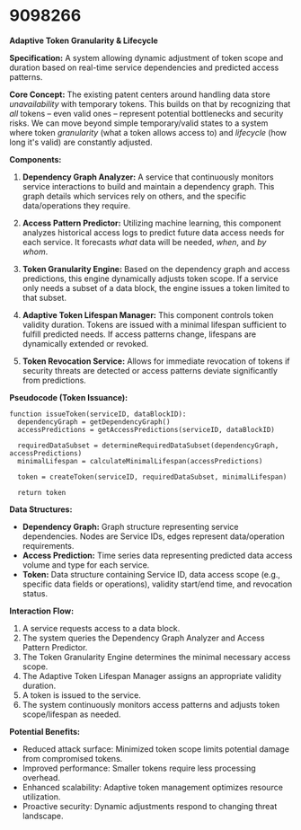 # 9098266

**Adaptive Token Granularity & Lifecycle**

**Specification:** A system allowing dynamic adjustment of token scope and duration based on real-time service dependencies and predicted access patterns.

**Core Concept:** The existing patent centers around handling data store *unavailability* with temporary tokens. This builds on that by recognizing that *all* tokens – even valid ones – represent potential bottlenecks and security risks. We can move beyond simple temporary/valid states to a system where token *granularity* (what a token allows access to) and *lifecycle* (how long it's valid) are constantly adjusted.

**Components:**

1.  **Dependency Graph Analyzer:**  A service that continuously monitors service interactions to build and maintain a dependency graph.  This graph details which services rely on others, and the specific data/operations they require.

2.  **Access Pattern Predictor:**  Utilizing machine learning, this component analyzes historical access logs to predict future data access needs for each service.  It forecasts *what* data will be needed, *when*, and *by whom*.

3.  **Token Granularity Engine:** Based on the dependency graph and access predictions, this engine dynamically adjusts token scope.  If a service only needs a subset of a data block, the engine issues a token limited to that subset.

4.  **Adaptive Token Lifespan Manager:** This component controls token validity duration.  Tokens are issued with a minimal lifespan sufficient to fulfill predicted needs. If access patterns change, lifespans are dynamically extended or revoked.

5.  **Token Revocation Service:**  Allows for immediate revocation of tokens if security threats are detected or access patterns deviate significantly from predictions.

**Pseudocode (Token Issuance):**

```
function issueToken(serviceID, dataBlockID):
  dependencyGraph = getDependencyGraph()
  accessPredictions = getAccessPredictions(serviceID, dataBlockID)

  requiredDataSubset = determineRequiredDataSubset(dependencyGraph, accessPredictions)
  minimalLifespan = calculateMinimalLifespan(accessPredictions)

  token = createToken(serviceID, requiredDataSubset, minimalLifespan)

  return token
```

**Data Structures:**

*   **Dependency Graph:**  Graph structure representing service dependencies.  Nodes are Service IDs, edges represent data/operation requirements.
*   **Access Prediction:**  Time series data representing predicted data access volume and type for each service.
*   **Token:**  Data structure containing Service ID, data access scope (e.g., specific data fields or operations), validity start/end time, and revocation status.

**Interaction Flow:**

1.  A service requests access to a data block.
2.  The system queries the Dependency Graph Analyzer and Access Pattern Predictor.
3.  The Token Granularity Engine determines the minimal necessary access scope.
4.  The Adaptive Token Lifespan Manager assigns an appropriate validity duration.
5.  A token is issued to the service.
6.  The system continuously monitors access patterns and adjusts token scope/lifespan as needed.

**Potential Benefits:**

*   Reduced attack surface:  Minimized token scope limits potential damage from compromised tokens.
*   Improved performance:  Smaller tokens require less processing overhead.
*   Enhanced scalability:  Adaptive token management optimizes resource utilization.
*   Proactive security:  Dynamic adjustments respond to changing threat landscape.